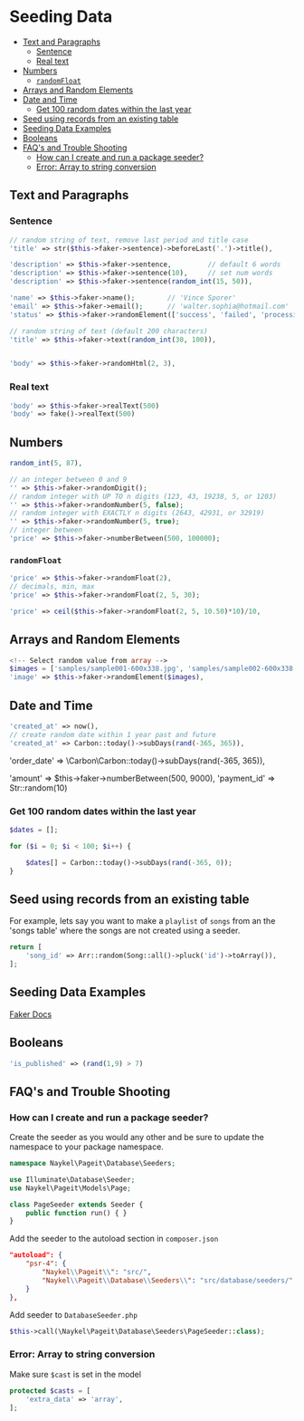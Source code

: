 # Seeding Data

<!-- TOC -->

- [Text and Paragraphs](#text-and-paragraphs)
  - [Sentence](#sentence)
  - [Real text](#real-text)
- [Numbers](#numbers)
  - [`randomFloat`](#randomfloat)
- [Arrays and Random Elements](#arrays-and-random-elements)
- [Date and Time](#date-and-time)
  - [Get 100 random dates within the last year](#get-100-random-dates-within-the-last-year)
- [Seed using records from an existing table](#seed-using-records-from-an-existing-table)
- [Seeding Data Examples](#seeding-data-examples)
- [Booleans](#booleans)
- [FAQ's and Trouble Shooting](#faqs-and-trouble-shooting)
  - [How can I create and run a package seeder?](#how-can-i-create-and-run-a-package-seeder)
  - [Error: Array to string conversion](#error-array-to-string-conversion)

<!-- /TOC -->


<a id="markdown-text-and-paragraphs" name="text-and-paragraphs"></a>

## Text and Paragraphs

<a id="markdown-sentence" name="sentence"></a>

### Sentence

```php
// random string of text, remove last period and title case
'title' => str($this->faker->sentence)->beforeLast('.')->title(),

'description' => $this->faker->sentence,         // default 6 words
'description' => $this->faker->sentence(10),     // set num words
'description' => $this->faker->sentence(random_int(15, 50)),
```

```php
'name' => $this->faker->name();        // 'Vince Sporer'
'email' => $this->faker->email();      // 'walter.sophia@hotmail.com'
'status' => $this->faker->randomElement(['success', 'failed', 'processing']),

// random string of text (default 200 characters)
'title' => $this->faker->text(random_int(30, 100)),


'body' => $this->faker->randomHtml(2, 3),
```

<a id="markdown-real-text" name="real-text"></a>

### Real text

```php
'body' => $this->faker->realText(500)
'body' => fake()->realText(500)
```


<a id="markdown-numbers" name="numbers"></a>

## Numbers

```php
random_int(5, 87),

// an integer between 0 and 9
'' => $this->faker->randomDigit();
// random integer with UP TO n digits (123, 43, 19238, 5, or 1203)
'' => $this->faker->randomNumber(5, false);
// random integer with EXACTLY n digits (2643, 42931, or 32919)
'' => $this->faker->randomNumber(5, true);
// integer between
'price' => $this->faker->numberBetween(500, 100000);
```

<a id="markdown-randomfloat" name="randomfloat"></a>

### `randomFloat`

```php
'price' => $this->faker->randomFloat(2),
// decimals, min, max
'price' => $this->faker->randomFloat(2, 5, 30);

'price' => ceil($this->faker->randomFloat(2, 5, 10.50)*10)/10,

```

<a id="markdown-arrays-and-random-elements" name="arrays-and-random-elements"></a>

## Arrays and Random Elements

```php
<!-- Select random value from array -->
$images = ['samples/sample001-600x338.jpg', 'samples/sample002-600x338.jpg', 'samples/sample003-600x338.jpg'];
'image' => $this->faker->randomElement($images),
```

<a id="markdown-date-and-time" name="date-and-time"></a>

## Date and Time

```php
'created_at' => now(),
// create random date within 1 year past and future
'created_at' => Carbon::today()->subDays(rand(-365, 365)),
```

'order_date' => \Carbon\Carbon::today()->subDays(rand(-365, 365)),

'amount' => $this->faker->numberBetween(500, 9000),
'payment_id' => Str::random(10)



<a id="markdown-get-100-random-dates-within-the-last-year" name="get-100-random-dates-within-the-last-year"></a>

### Get 100 random dates within the last year

```php
$dates = [];

for ($i = 0; $i < 100; $i++) {

    $dates[] = Carbon::today()->subDays(rand(-365, 0));
}
```

<a id="markdown-seed-using-records-from-an-existing-table" name="seed-using-records-from-an-existing-table"></a>

## Seed using records from an existing table

For example, lets say you want to make a `playlist` of `songs` from an the 'songs table' where the
songs are not created using a seeder.


```php
return [
    'song_id' => Arr::random(Song::all()->pluck('id')->toArray()),
];
```




<a id="markdown-seeding-data-examples" name="seeding-data-examples"></a>

## Seeding Data Examples

[Faker Docs](https://fakerphp.github.io/)


<a id="markdown-booleans" name="booleans"></a>

## Booleans

```php
'is_published' => (rand(1,9) > 7)
```








<a id="markdown-faqs-and-trouble-shooting" name="faqs-and-trouble-shooting"></a>

## FAQ's and Trouble Shooting


<a id="markdown-how-can-i-create-and-run-a-package-seeder" name="how-can-i-create-and-run-a-package-seeder"></a>

### How can I create and run a package seeder?

Create the seeder as you would any other and be sure to update the namespace to your package namespace.

```php
namespace Naykel\Pageit\Database\Seeders;

use Illuminate\Database\Seeder;
use Naykel\Pageit\Models\Page;

class PageSeeder extends Seeder {
    public function run() { }
}
```

Add the seeder to the autoload section in `composer.json`

``` json
"autoload": {
    "psr-4": {
        "Naykel\\Pageit\\": "src/",
        "Naykel\\Pageit\\Database\\Seeders\\": "src/database/seeders/"
    }
},
```

Add seeder to `DatabaseSeeder.php`

```php
$this->call(\Naykel\Pageit\Database\Seeders\PageSeeder::class);
```


<a id="markdown-error-array-to-string-conversion" name="error-array-to-string-conversion"></a>

### Error: Array to string conversion

Make sure `$cast` is set in the model

```php
protected $casts = [
    'extra_data' => 'array',
];
```

<!-- 
@method \DateTime creditCardExpirationDate($valid = true)
@method \DateTime dateTime($max = 'now', $timezone = null)
@method \DateTime dateTimeAD($max = 'now', $timezone = null)
@method \DateTime dateTimeBetween($startDate = '-30 years', $endDate = 'now', $timezone = null)
@method \DateTime dateTimeInInterval($date = '-30 years', $interval = '+5 days', $timezone = null)
@method \DateTime dateTimeThisCentury($max = 'now', $timezone = null)
@method \DateTime dateTimeThisDecade($max = 'now', $timezone = null)
@method \DateTime dateTimeThisMonth($max = 'now', $timezone = null)
@method \DateTime dateTimeThisYear($max = 'now', $timezone = null)
@method array creditCardDetails($valid = true)
@method array hslColorAsArray()
@method array randomElements($array = ['a', 'b', 'c'], $count = 1, $allowDuplicates = false)
@method array rgbColorAsArray()
@method array shuffleArray($array = [])
@method array|string paragraphs($nb = 3, $asText = false)
@method array|string sentences($nb = 3, $asText = false)
@method array|string shuffle($arg = '')
@method array|string words($nb = 3, $asText = false)
@method bool boolean($chanceOfGettingTrue = 50)
@method float latitude($min = -90, $max = 90)
@method float longitude($min = -180, $max = 180)
@method float[] localCoordinates()
@method int biasedNumberBetween($min = 0, $max = 100, $function = 'sqrt')
@method int imei()
@method int randomDigitNotNull()
@method int unixTime($max = 'now')
@method int|string|null randomKey($array = [])
@method mixed passthrough($value)
@method mixed randomElement($array = ['a', 'b', 'c'])
@method string address()
@method string amPm($max = 'now')
@method string asciify($string = '****')
@method string bothify($string = '## ??')
@method string buildingNumber()
@method string century()
@method string chrome()
@method string city()
@method string citySuffix()
@method string colorName()
@method string company()
@method string companyEmail()
@method string companySuffix()
@method string country()
@method string countryCode()
@method string countryISOAlpha3()
@method string creditCardExpirationDateString($valid = true, $expirationDateFormat = null)
@method string creditCardNumber($type = null, $formatted = false, $separator = '-')
@method string creditCardType()
@method string currencyCode()
@method string date($format = 'Y-m-d', $max = 'now')
@method string dayOfMonth($max = 'now')
@method string dayOfWeek($max = 'now')
@method string domainName()
@method string domainWord()
@method string e164PhoneNumber()
@method string email()
@method string emoji()
@method string file($sourceDirectory = '/tmp', $targetDirectory = '/tmp', $fullPath = true)
@method string firefox()
@method string firstName($gender = null)
@method string firstNameFemale()
@method string firstNameMale()
@method string freeEmail()
@method string freeEmailDomain()
@method string getDefaultTimezone()
@method string hexColor()
@method string hslColor()
@method string iban($countryCode = null, $prefix = '', $length = null)
@method string image($dir = null, $width = 640, $height = 480, $category = null, $fullPath = true, $randomize = true, $word = null, $gray = false, string $format = 'png')
@method string imageUrl($width = 640, $height = 480, $category = null, $randomize = true, $word = null, $gray = false, string $format = 'png')
@method string internetExplorer()
@method string iosMobileToken()
@method string ipv4()
@method string ipv6()
@method string iso8601($max = 'now')
@method string jobTitle()
@method string languageCode()
@method string lastName($gender = null)
@method string lexify($string = '????')
@method string linuxPlatformToken()
@method string linuxProcessor()
@method string localIpv4()
@method string locale()
@method string macAddress()
@method string macPlatformToken()
@method string macProcessor()
@method string md5()
@method string month($max = 'now')
@method string monthName($max = 'now')
@method string msedge()
@method string name($gender = null)
@method string numerify($string = '###')
@method string opera()
@method string paragraph($nbSentences = 3, $variableNbSentences = true)
@method string password($minLength = 6, $maxLength = 20)
@method string phoneNumber()
@method string postcode()
@method string randomAscii()
@method string randomHtml($maxDepth = 4, $maxWidth = 4)
@method string randomLetter()
@method string realText($maxNbChars = 200, $indexSize = 2)
@method string realTextBetween($minNbChars = 160, $maxNbChars = 200, $indexSize = 2)
@method string regexify($regex = '')
@method string rgbColor()
@method string rgbCssColor()
@method string rgbaCssColor()
@method string safari()
@method string safeColorName()
@method string safeEmail()
@method string safeEmailDomain()
@method string safeHexColor()
@method string sentence($nbWords = 6, $variableNbWords = true)
@method string sha1()
@method string sha256()
@method string shuffleString($string = '', $encoding = 'UTF-8')
@method string slug($nbWords = 6, $variableNbWords = true)
@method string streetAddress()
@method string streetName()
@method string streetSuffix()
@method string swiftBicNumber()
@method string text($maxNbChars = 200)
@method string time($format = 'H:i:s', $max = 'now')
@method string timezone($countryCode = null)
@method string title($gender = null)
@method string titleFemale()
@method string titleMale()
@method string tld()
@method string toLower($string = '')
@method string toUpper($string = '')
@method string url()
@method string userAgent()
@method string userName()
@method string uuid()
@method string windowsPlatformToken()
@method string word()
@method string year($max = 'now')
@method void setDefaultTimezone($timezone = null)
@property \DateTime $creditCardExpirationDate
@property \DateTime $dateTime
@property \DateTime $dateTimeAD
@property \DateTime $dateTimeBetween
@property \DateTime $dateTimeInInterval
@property \DateTime $dateTimeThisCentury
@property \DateTime $dateTimeThisDecade
@property \DateTime $dateTimeThisMonth
@property \DateTime $dateTimeThisYear
@property array $creditCardDetails
@property array $hslColorAsArray
@property array $randomElements
@property array $rgbColorAsArray
@property array $shuffleArray
@property array|string $paragraphs
@property array|string $sentences
@property array|string $shuffle
@property array|string $words
@property bool $boolean
@property float $latitude
@property float $longitude
@property float[] $localCoordinates
@property int $biasedNumberBetween
@property int $imei
@property int $randomDigitNotNull
@property int $unixTime
@property int|string|null $randomKey
@property mixed $passthrough
@property mixed $randomElement
@property string $address
@property string $amPm
@property string $asciify
@property string $bothify
@property string $buildingNumber
@property string $century
@property string $chrome
@property string $city
@property string $colorName
@property string $company
@property string $companyEmail
@property string $companySuffix
@property string $country
@property string $countryCode
@property string $countryISOAlpha3
@property string $creditCardExpirationDateString
@property string $creditCardNumber
@property string $creditCardType
@property string $currencyCode
@property string $date
@property string $dayOfMonth
@property string $dayOfWeek
@property string $domainName
@property string $domainWord
@property string $e164PhoneNumber
@property string $email
@property string $emoji
@property string $file
@property string $firefox
@property string $firstName
@property string $firstNameFemale
@property string $firstNameMale
@property string $freeEmail
@property string $freeEmailDomain
@property string $getDefaultTimezone
@property string $hexColor
@property string $hslColor
@property string $iban
@property string $image
@property string $imageUrl
@property string $internetExplorer
@property string $iosMobileToken
@property string $ipv4
@property string $ipv6
@property string $iso8601
@property string $jobTitle
@property string $languageCode
@property string $lastName
@property string $lexify
@property string $linuxPlatformToken
@property string $linuxProcessor
@property string $localIpv4
@property string $locale
@property string $macAddress
@property string $macPlatformToken
@property string $macProcessor
@property string $md5
@property string $month
@property string $monthName
@property string $msedge
@property string $name
@property string $numerify
@property string $opera
@property string $paragraph
@property string $password
@property string $phoneNumber
@property string $postcode
@property string $randomAscii
@property string $randomHtml
@property string $randomLetter
@property string $realText
@property string $realTextBetween
@property string $regexify
@property string $rgbColor
@property string $rgbCssColor
@property string $rgbaCssColor
@property string $safari
@property string $safeColorName
@property string $safeEmail
@property string $safeEmailDomain
@property string $safeHexColor
@property string $sentence
@property string $sha1
@property string $sha256
@property string $shuffleString
@property string $slug
@property string $streetAddress
@property string $streetName
@property string $streetSuffix
@property string $swiftBicNumber
@property string $text
@property string $time
@property string $timezone
@property string $title
@property string $titleFemale
@property string $titleMale
@property string $tld
@property string $toLower
@property string $toUpper
@property string $url
@property string $userAgent
@property string $userName
@property string $uuid
@property string $windowsPlatformToken
@property string $word
@property string $year
@property void $setDefaultTimezone
@property string $citySuffix -->